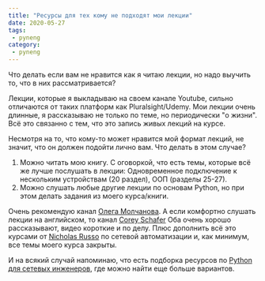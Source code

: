 ```yaml
---
title: "Ресурсы для тех кому не подходят мои лекции"
date: 2020-05-27
tags:
 - pyneng
category:
 - pyneng
---
```


Что делать если вам не нравится как я читаю лекции, но надо выучить то, что в них рассматривается?

Лекции, которые я выкладываю на своем канале Youtube, сильно отличаются от таких платформ как Pluralsight/Udemy. Мои лекции очень длинные, я рассказываю не только по теме, но периодически "о жизни". Всё это связанно с тем, что это запись живых лекций на курсе.

Несмотря на то, что кому-то может нравится мой формат лекций, не значит, что он должен подойти лично вам. Что делать в этом случае?
1. Можно читать мою книгу. С оговоркой, что есть темы, которые всё же лучше послушать в лекции: Одновременное подключение к нескольким устройствам (20 раздел), ООП (разделы 25-27).
2. Можно слушать любые другие лекции по основам Python, но при этом делать задания из моего курса/книги.

Очень рекомендую канал [Олега Молчанова](https://www.youtube.com/channel/UCD5_waDcGBhof9xuA1qovTQ).
А если комфортно слушать лекции на английском, то канал [Corey Schafer](https://www.youtube.com/channel/UCCezIgC97PvUuR4_gbFUs5g)
Оба очень хорошо рассказывают, видео короткие и по делу.
Плюс дополнить всё это курсами от [Nicholas Russo](https://www.pluralsight.com/authors/nick-russo) по сетевой автоматизации и, как минимум, все темы моего курса закрыты.

И на всякий случай напоминаю, что есть подборка ресурсов по [Python для сетевых инженеров](https://natenka.github.io/pyneng-resources/), где можно найти еще больше вариантов.
